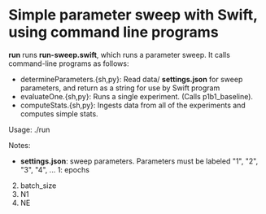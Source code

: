 # Simple parameter sweep with Swift, using command line programs

**run** runs **run-sweep.swift**, which runs a parameter sweep. It calls command-line programs as follows:

- determineParameters.{sh,py}: Read data/ **settings.json** for sweep parameters, and return as a string for use by Swift program
- evaluateOne.{sh,py}: Runs a single experiment. (Calls p1b1_baseline).
- computeStats.{sh,py}: Ingests data from all of the experiments and computes simple stats.

Usage: ./run

Notes:

- **settings.json**: sweep parameters. Parameters must be labeled "1", "2", "3", "4", ...
  1: epochs

2. batch_size
3. N1
4. NE
